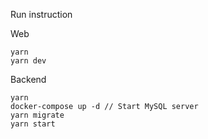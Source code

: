 Run instruction

Web

```
yarn
yarn dev
```

Backend

```
yarn
docker-compose up -d // Start MySQL server
yarn migrate
yarn start
```

